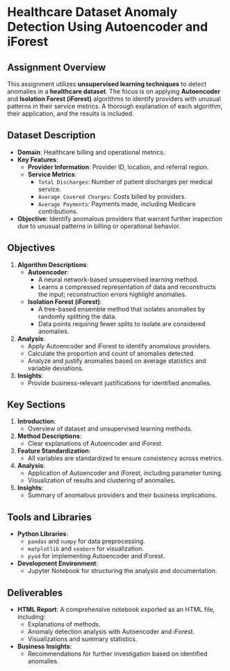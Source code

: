 # Healthcare Dataset Anomaly Detection Using Autoencoder and iForest

## Assignment Overview
This assignment utilizes **unsupervised learning techniques** to detect anomalies in a **healthcare dataset**. The focus is on applying **Autoencoder** and **Isolation Forest (iForest)** algorithms to identify providers with unusual patterns in their service metrics. A thorough explanation of each algorithm, their application, and the results is included.

## Dataset Description
- **Domain**: Healthcare billing and operational metrics.
- **Key Features**:
  - **Provider Information**: Provider ID, location, and referral region.
  - **Service Metrics**:
    - `Total Discharges`: Number of patient discharges per medical service.
    - `Average Covered Charges`: Costs billed by providers.
    - `Average Payments`: Payments made, including Medicare contributions.
- **Objective**: Identify anomalous providers that warrant further inspection due to unusual patterns in billing or operational behavior.

## Objectives
1. **Algorithm Descriptions**:
   - **Autoencoder**:
     - A neural network-based unsupervised learning method.
     - Learns a compressed representation of data and reconstructs the input; reconstruction errors highlight anomalies.
   - **Isolation Forest (iForest)**:
     - A tree-based ensemble method that isolates anomalies by randomly splitting the data.
     - Data points requiring fewer splits to isolate are considered anomalies.
2. **Analysis**:
   - Apply Autoencoder and iForest to identify anomalous providers.
   - Calculate the proportion and count of anomalies detected.
   - Analyze and justify anomalies based on average statistics and variable deviations.
3. **Insights**:
   - Provide business-relevant justifications for identified anomalies.

## Key Sections
1. **Introduction**:
   - Overview of dataset and unsupervised learning methods.
2. **Method Descriptions**:
   - Clear explanations of Autoencoder and iForest.
3. **Feature Standardization**:
   - All variables are standardized to ensure consistency across metrics.
4. **Analysis**:
   - Application of Autoencoder and iForest, including parameter tuning.
   - Visualization of results and clustering of anomalies.
5. **Insights**:
   - Summary of anomalous providers and their business implications.

## Tools and Libraries
- **Python Libraries**:
  - `pandas` and `numpy` for data preprocessing.
  - `matplotlib` and `seaborn` for visualization.
  - `pyod` for implementing Autoencoder and iForest.
- **Development Environment**:
  - Jupyter Notebook for structuring the analysis and documentation.

## Deliverables
- **HTML Report**: A comprehensive notebook exported as an HTML file, including:
  - Explanations of methods.
  - Anomaly detection analysis with Autoencoder and iForest.
  - Visualizations and summary statistics.
- **Business Insights**:
  - Recommendations for further investigation based on identified anomalies.
